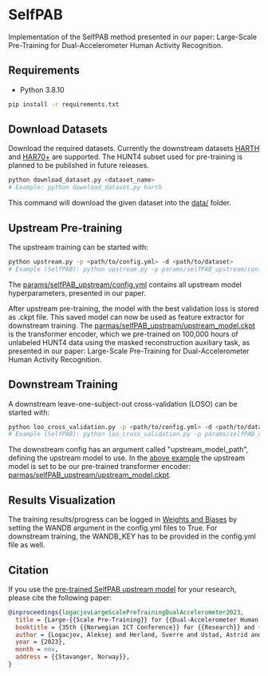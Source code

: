 # SelfPAB
Implementation of the SelfPAB method presented in our paper: Large-Scale Pre-Training for Dual-Accelerometer Human Activity Recognition.

## Requirements
- Python 3.8.10
```bash
pip install -r requirements.txt
```

## Download Datasets
Download the required datasets. Currently the downstream datasets [HARTH](https://archive.ics.uci.edu/dataset/779/harth) and [HAR70+](https://archive.ics.uci.edu/dataset/780/har70) are supported. The HUNT4 subset used for pre-training is planned to be published in future releases.
```bash
python download_dataset.py <dataset_name>
# Example: python download_dataset.py harth
```
This command will download the given dataset into the [data/](https://github.com/ntnu-ai-lab/SelfPAB/tree/main/data) folder.

## Upstream Pre-training
The upstream training can be started with:
```bash
python upstream.py -p <path/to/config.yml> -d <path/to/dataset>
# Example (SelfPAB): python upstream.py -p params/selfPAB_upstream/config.yml -d data/hunt4/
```
The [params/selfPAB_upstream/config.yml](https://github.com/ntnu-ai-lab/SelfPAB/blob/main/params/selfPAB_upstream/config.yml) contains all upstream model hyperparameters, presented in our paper.

After upstream pre-training, the model with the best validation loss is stored as .ckpt file. This saved model can now be used as feature extractor for downstream training. The [parmas/selfPAB_upstream/upstream_model.ckpt](https://github.com/ntnu-ai-lab/SelfPAB/blob/main/params/selfPAB_upstream/upstream_model.ckpt) is the transformer encoder, which we pre-trained on 100,000 hours of unlabeled HUNT4 data using the masked reconstruction auxiliary task, as presented in our paper: Large-Scale Pre-Training for Dual-Accelerometer Human Activity Recognition.

## Downstream Training
A downstream leave-one-subject-out cross-validation (LOSO) can be started with:
```bash
python loo_cross_validation.py -p <path/to/config.yml> -d <path/to/dataset>
# Example (SelfPAB): python loo_cross_validation.py -p params/selfPAB_downstream_harth/config.yml -d data/harth/
```
The downstream config has an argument called "upstream_model_path", defining the upstream model to use. In the [above example](https://github.com/ntnu-ai-lab/SelfPAB/blob/main/params/selfPAB_downstream_harth/config.yml) the upstream model is set to be our pre-trained transformer encoder: [parmas/selfPAB_upstream/upstream_model.ckpt](https://github.com/ntnu-ai-lab/SelfPAB/blob/main/params/selfPAB_upstream/upstream_model.ckpt).

## Results Visualization
The training results/progress can be logged in [Weights and Biases](https://wandb.ai/) by setting the WANDB argument in the config.yml files to True. For downstream training, the WANDB_KEY has to be provided in the config.yml file as well.

## Citation
If you use the [pre-trained SelfPAB upstream model](https://github.com/ntnu-ai-lab/SelfPAB/blob/main/params/selfPAB_upstream/upstream_model.ckpt) for your research, please cite the following paper:
```bibtex
@inproceedings{logacjovLargeScalePreTrainingDualAccelerometer2023,
  title = {Large-{{Scale Pre-Training}} for {{Dual-Accelerometer Human Activity Recognition}}},
  booktitle = {35th {{Norwegian ICT Conference}} for {{Research}} and {{Education}}, {{Accepted}} for Publication},
  author = {Logacjov, Aleksej and Herland, Sverre and Ustad, Astrid and Bach, Kerstin},
  year = {2023},
  month = nov,
  address = {{Stavanger, Norway}},
}
```
